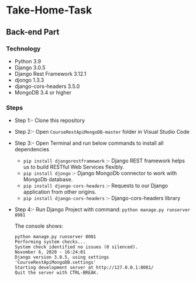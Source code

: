 # Take-Home-Task

## Back-end Part
   ### Technology
   - Python 3.9
   - Django 3.0.5
   - Django Rest Framework 3.12.1
   - djongo 1.3.3
   - django-cors-headers 3.5.0
   - MongoDB 3.4 or higher
   
   ### Steps
   - Step 1:- Clone this repository
   - Step 2:- Open `CourseRestApiMongoDB-master` folder in Visual Studio Code
   - Step 3:- Open Terminal and run below commands to install all dependencies
      -  `pip install djangorestframework` :- Django REST framework helps us to build RESTful Web Services flexibly.
      -  `pip install djongo` :- Django MongoDb connector to work with MongoDb database.
      -  `pip install django-cors-headers` :- Requests to our Django application from other origins.
      -  `pip install django-cors-headers` :- Django-cors-headers library
   - Step 4:- Run Django Project with command: `python manage.py runserver 8081`
      
       
       The console shows:
        ```
       python manage.py runserver 8081 
       Performing system checks...
       System check identified no issues (0 silenced).
       Novomber 6, 2020 - 16:24:01
       Django version 3.0.5, using settings 'CourseRestApiMongoDB.settings'
       Starting development server at http://127.0.0.1:8081/
       Quit the server with CTRL-BREAK.
        ```
